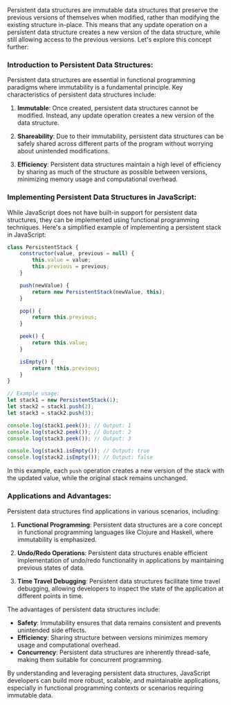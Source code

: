 Persistent data structures are immutable data structures that preserve the previous versions of themselves when modified, rather than modifying the existing structure in-place. This means that any update operation on a persistent data structure creates a new version of the data structure, while still allowing access to the previous versions. Let's explore this concept further:

### Introduction to Persistent Data Structures:

Persistent data structures are essential in functional programming paradigms where immutability is a fundamental principle. Key characteristics of persistent data structures include:

1. **Immutable**: Once created, persistent data structures cannot be modified. Instead, any update operation creates a new version of the data structure.

2. **Shareability**: Due to their immutability, persistent data structures can be safely shared across different parts of the program without worrying about unintended modifications.

3. **Efficiency**: Persistent data structures maintain a high level of efficiency by sharing as much of the structure as possible between versions, minimizing memory usage and computational overhead.

### Implementing Persistent Data Structures in JavaScript:

While JavaScript does not have built-in support for persistent data structures, they can be implemented using functional programming techniques. Here's a simplified example of implementing a persistent stack in JavaScript:

```javascript
class PersistentStack {
    constructor(value, previous = null) {
        this.value = value;
        this.previous = previous;
    }

    push(newValue) {
        return new PersistentStack(newValue, this);
    }

    pop() {
        return this.previous;
    }

    peek() {
        return this.value;
    }

    isEmpty() {
        return !this.previous;
    }
}

// Example usage:
let stack1 = new PersistentStack(1);
let stack2 = stack1.push(2);
let stack3 = stack2.push(3);

console.log(stack1.peek()); // Output: 1
console.log(stack2.peek()); // Output: 2
console.log(stack3.peek()); // Output: 3

console.log(stack1.isEmpty()); // Output: true
console.log(stack2.isEmpty()); // Output: false
```

In this example, each `push` operation creates a new version of the stack with the updated value, while the original stack remains unchanged.

### Applications and Advantages:

Persistent data structures find applications in various scenarios, including:

1. **Functional Programming**: Persistent data structures are a core concept in functional programming languages like Clojure and Haskell, where immutability is emphasized.

2. **Undo/Redo Operations**: Persistent data structures enable efficient implementation of undo/redo functionality in applications by maintaining previous states of data.

3. **Time Travel Debugging**: Persistent data structures facilitate time travel debugging, allowing developers to inspect the state of the application at different points in time.

The advantages of persistent data structures include:

- **Safety**: Immutability ensures that data remains consistent and prevents unintended side effects.
- **Efficiency**: Sharing structure between versions minimizes memory usage and computational overhead.
- **Concurrency**: Persistent data structures are inherently thread-safe, making them suitable for concurrent programming.

By understanding and leveraging persistent data structures, JavaScript developers can build more robust, scalable, and maintainable applications, especially in functional programming contexts or scenarios requiring immutable data.